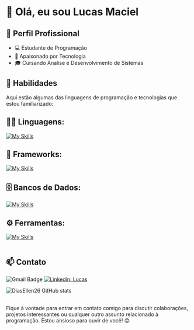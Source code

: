 # 👋 Olá, eu sou Lucas Maciel

## 💼 Perfil Profissional

- 💻 Estudante de Programação
- 🌱 Apaixonado por Tecnologia
- 🎓 Cursando Analise e Desenvolvimento de Sistemas

## 🚀 Habilidades

Aqui estão algumas das linguagens de programação e tecnologias que estou familiarizado:

## 👨‍💻 Linguagens: 
[![My Skills](https://skillicons.dev/icons?i=java,cs,javascript,py)](https://skillicons.dev)

## 🧰 Frameworks: 
[![My Skills](https://skillicons.dev/icons?i=spring,dotnet,nest,next)](https://skillicons.dev)

## 🗄️ Bancos de Dados: 
[![My Skills](https://skillicons.dev/icons?i=postgresql,mongo)](https://skillicons.dev)
## ⚙️ Ferramentas:
[![My Skills](https://skillicons.dev/icons?i=idea,visualstudio,git,github,linux)](https://skillicons.dev)<br><br>

## 📫 Contato

![Gmail Badge](https://img.shields.io/badge/-lucasmaciel404.dev@gmail.com-006bed?style=flat-square&logo=Gmail&logoColor=white&link=mailto:{lucasmaciel404.dev@gmail.com})
[![Linkedin: Lucas](https://img.shields.io/badge/-lucasmaciel-blue?style=flat-square&logo=Linkedin&logo=Linkedin&logoColor=white)](https://www.linkedin.com/in/lucasmaciel404/)

![DiasEllen26 GitHub stats](https://github-readme-stats.vercel.app/api?username=lucasmaciel404&show_icons=true&theme=dark) <br><br>

Fique à vontade para entrar em contato comigo para discutir colaborações, projetos interessantes ou qualquer outro assunto relacionado à programação. Estou ansioso para ouvir de você! 😊
